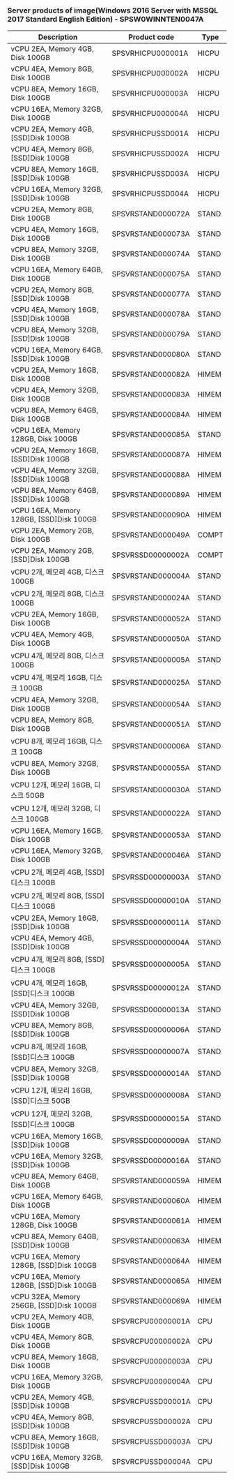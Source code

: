 ### Server products of image(Windows 2016 Server with MSSQL 2017 Standard English Edition) - SPSW0WINNTEN0047A

Description | Product code | Type
-- | -- | --
vCPU 2EA, Memory 4GB, Disk 100GB | SPSVRHICPU000001A | HICPU
vCPU 4EA, Memory 8GB, Disk 100GB | SPSVRHICPU000002A | HICPU
vCPU 8EA, Memory 16GB, Disk 100GB | SPSVRHICPU000003A | HICPU
vCPU 16EA, Memory 32GB, Disk 100GB | SPSVRHICPU000004A | HICPU
vCPU 2EA, Memory 4GB, [SSD]Disk 100GB | SPSVRHICPUSSD001A | HICPU
vCPU 4EA, Memory 8GB, [SSD]Disk 100GB | SPSVRHICPUSSD002A | HICPU
vCPU 8EA, Memory 16GB, [SSD]Disk 100GB | SPSVRHICPUSSD003A | HICPU
vCPU 16EA, Memory 32GB, [SSD]Disk 100GB | SPSVRHICPUSSD004A | HICPU
vCPU 2EA, Memory 8GB, Disk 100GB | SPSVRSTAND000072A | STAND
vCPU 4EA, Memory 16GB, Disk 100GB | SPSVRSTAND000073A | STAND
vCPU 8EA, Memory 32GB, Disk 100GB | SPSVRSTAND000074A | STAND
vCPU 16EA, Memory 64GB, Disk 100GB | SPSVRSTAND000075A | STAND
vCPU 2EA, Memory 8GB, [SSD]Disk 100GB | SPSVRSTAND000077A | STAND
vCPU 4EA, Memory 16GB, [SSD]Disk 100GB | SPSVRSTAND000078A | STAND
vCPU 8EA, Memory 32GB, [SSD]Disk 100GB | SPSVRSTAND000079A | STAND
vCPU 16EA, Memory 64GB, [SSD]Disk 100GB | SPSVRSTAND000080A | STAND
vCPU 2EA, Memory 16GB, Disk 100GB | SPSVRSTAND000082A | HIMEM
vCPU 4EA, Memory 32GB, Disk 100GB | SPSVRSTAND000083A | HIMEM
vCPU 8EA, Memory 64GB, Disk 100GB | SPSVRSTAND000084A | HIMEM
vCPU 16EA, Memory 128GB, Disk 100GB | SPSVRSTAND000085A | STAND
vCPU 2EA, Memory 16GB, [SSD]Disk 100GB | SPSVRSTAND000087A | HIMEM
vCPU 4EA, Memory 32GB, [SSD]Disk 100GB | SPSVRSTAND000088A | HIMEM
vCPU 8EA, Memory 64GB, [SSD]Disk 100GB | SPSVRSTAND000089A | HIMEM
vCPU 16EA, Memory 128GB, [SSD]Disk 100GB | SPSVRSTAND000090A | HIMEM
vCPU 2EA, Memory 2GB, Disk 100GB | SPSVRSTAND000049A | COMPT
vCPU 2EA, Memory 2GB, [SSD]Disk 100GB | SPSVRSSD00000002A | COMPT
vCPU 2개, 메모리 4GB, 디스크 100GB | SPSVRSTAND000004A | STAND
vCPU 2개, 메모리 8GB, 디스크 100GB | SPSVRSTAND000024A | STAND
vCPU 2EA, Memory 16GB, Disk 100GB | SPSVRSTAND000052A | STAND
vCPU 4EA, Memory 4GB, Disk 100GB | SPSVRSTAND000050A | STAND
vCPU 4개, 메모리 8GB, 디스크 100GB | SPSVRSTAND000005A | STAND
vCPU 4개, 메모리 16GB, 디스크 100GB | SPSVRSTAND000025A | STAND
vCPU 4EA, Memory 32GB, Disk 100GB | SPSVRSTAND000054A | STAND
vCPU 8EA, Memory 8GB, Disk 100GB | SPSVRSTAND000051A | STAND
vCPU 8개, 메모리 16GB, 디스크 100GB | SPSVRSTAND000006A | STAND
vCPU 8EA, Memory 32GB, Disk 100GB | SPSVRSTAND000055A | STAND
vCPU 12개, 메모리 16GB, 디스크 50GB | SPSVRSTAND000030A | STAND
vCPU 12개, 메모리 32GB, 디스크 100GB | SPSVRSTAND000022A | STAND
vCPU 16EA, Memory 16GB, Disk 100GB | SPSVRSTAND000053A | STAND
vCPU 16EA, Memory 32GB, Disk 100GB | SPSVRSTAND000046A | STAND
vCPU 2개, 메모리 4GB, [SSD]디스크 100GB | SPSVRSSD00000003A | STAND
vCPU 2개, 메모리 8GB, [SSD]디스크 100GB | SPSVRSSD00000010A | STAND
vCPU 2EA, Memory 16GB, [SSD]Disk 100GB | SPSVRSSD00000011A | STAND
vCPU 4EA, Memory 4GB, [SSD]Disk 100GB | SPSVRSSD00000004A | STAND
vCPU 4개, 메모리 8GB, [SSD]디스크 100GB | SPSVRSSD00000005A | STAND
vCPU 4개, 메모리 16GB, [SSD]디스크 100GB | SPSVRSSD00000012A | STAND
vCPU 4EA, Memory 32GB, [SSD]Disk 100GB | SPSVRSSD00000013A | STAND
vCPU 8EA, Memory 8GB, [SSD]Disk 100GB | SPSVRSSD00000006A | STAND
vCPU 8개, 메모리 16GB, [SSD]디스크 100GB | SPSVRSSD00000007A | STAND
vCPU 8EA, Memory 32GB, [SSD]Disk 100GB | SPSVRSSD00000014A | STAND
vCPU 12개, 메모리 16GB, [SSD]디스크 50GB | SPSVRSSD00000008A | STAND
vCPU 12개, 메모리 32GB, [SSD]디스크 100GB | SPSVRSSD00000015A | STAND
vCPU 16EA, Memory 16GB, [SSD]Disk 100GB | SPSVRSSD00000009A | STAND
vCPU 16EA, Memory 32GB, [SSD]Disk 100GB | SPSVRSSD00000016A | STAND
vCPU 8EA, Memory 64GB, Disk 100GB | SPSVRSTAND000059A | HIMEM
vCPU 16EA, Memory 64GB, Disk 100GB | SPSVRSTAND000060A | HIMEM
vCPU 16EA, Memory 128GB, Disk 100GB | SPSVRSTAND000061A | HIMEM
vCPU 8EA, Memory 64GB, [SSD]Disk 100GB | SPSVRSTAND000063A | HIMEM
vCPU 16EA, Memory 128GB, [SSD]Disk 100GB | SPSVRSTAND000064A | HIMEM
vCPU 16EA, Memory 128GB, [SSD]Disk 100GB | SPSVRSTAND000065A | HIMEM
vCPU 32EA, Memory 256GB, [SSD]Disk 100GB | SPSVRSTAND000069A | HIMEM
vCPU 2EA, Memory 4GB, Disk 100GB | SPSVRCPU00000001A | CPU
vCPU 4EA, Memory 8GB, Disk 100GB | SPSVRCPU00000002A | CPU
vCPU 8EA, Memory 16GB, Disk 100GB | SPSVRCPU00000003A | CPU
vCPU 16EA, Memory 32GB, Disk 100GB | SPSVRCPU00000004A | CPU
vCPU 2EA, Memory 4GB, [SSD]Disk 100GB | SPSVRCPUSSD00001A | CPU
vCPU 4EA, Memory 8GB, [SSD]Disk 100GB | SPSVRCPUSSD00002A | CPU
vCPU 8EA, Memory 16GB, [SSD]Disk 100GB | SPSVRCPUSSD00003A | CPU
vCPU 16EA, Memory 32GB, [SSD]Disk 100GB | SPSVRCPUSSD00004A | CPU
